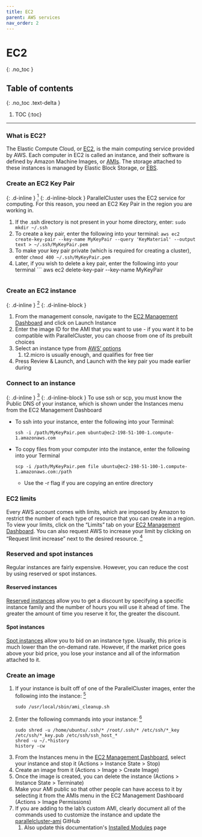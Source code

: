 ```yaml
---
title: EC2
parent: AWS services
nav_order: 2
---
```


# EC2
{: .no_toc }

## Table of contents
{: .no_toc .text-delta }

1. TOC
{:toc}

---

### What is EC2?
The Elastic Compute Cloud, or
[EC2](https://docs.aws.amazon.com/AWSEC2/latest/UserGuide/concepts.html),
is the main computing service provided by AWS.
Each computer in EC2 is called an instance, and their software is defined by Amazon Machine Images, or
[AMIs](https://docs.aws.amazon.com/AWSEC2/latest/UserGuide/AMIs.html).
The storage attached to these instances is managed by Elastic Block Storage, or
[EBS](https://docs.aws.amazon.com/AWSEC2/latest/UserGuide/AmazonEBS.html).

### Create an EC2 Key Pair
{: .d-inline }
[<sup>1</sup>](https://docs.aws.amazon.com/cli/latest/userguide/cli-services-ec2-keypairs.html)
{: .d-inline-block }
ParallelCluster uses the EC2 service for computing.
For this reason, you need an EC2 Key Pair in the region you are working in.
1. If the .ssh directory is not present in your home directory, enter:
        ```
        sudo mkdir ~/.ssh
        ```
1. To create a key pair, enter the following into your terminal:
        ```
        aws ec2 create-key-pair --key-name MyKeyPair --query 'KeyMaterial' --output text > ~/.ssh/MyKeyPair.pem
        ```
1. To make your key pair private (which is required for creating a cluster), enter
        ```
        chmod 400 ~/.ssh/MyKeyPair.pem
        ```
1. Later, if you wish to delete a key pair, enter the following into your terminal
        ```
        aws ec2 delete-key-pair --key-name MyKeyPair
	```

### Create an EC2 instance
{: .d-inline }
[<sup>2</sup>](https://docs.aws.amazon.com/AWSEC2/latest/UserGuide/EC2_GetStarted.html)
{: .d-inline-block }
1. From the management console, navigate to the
[EC2 Management Dashboard](https://console.aws.amazon.com/ec2/) and click on Launch Instance
1. Enter the image ID for the AMI that you want to use - if you want it to be compatible with ParallelCluster, you can choose from one of its prebuilt choices
1. Select an instance type from [AWS’ options](https://aws.amazon.com/ec2/instance-types/)
	1. t2.micro is usually enough, and qualifies for free tier
1. Press Review & Launch, and Launch with the key pair you made earlier during

### Connect to an instance
{: .d-inline }
[<sup>3</sup>](https://docs.aws.amazon.com/AWSEC2/latest/UserGuide/AccessingInstancesLinux.html)
{: .d-inline-block }
To use ssh or scp, you must know the Public DNS of your instance, which is shown under the Instances menu from the EC2 Management Dashboard
* To ssh into your instance, enter the following into your Terminal:
	```
	ssh -i /path/MyKeyPair.pem ubuntu@ec2-198-51-100-1.compute-1.amazonaws.com
	```
* To copy files from your computer into the instance, enter the following into your Terminal
	```
	scp -i /path/MyKeyPair.pem file ubuntu@ec2-198-51-100-1.compute-1.amazonaws.com:/path
	```
	* Use the -r flag if you are copying an entire directory

### EC2 limits
Every AWS account comes with limits, which are imposed by Amazon to restrict the number of each type of resource that you can create in a region.
To view your limits, click on the “Limits” tab on your
[EC2 Management Dashboard](https://console.aws.amazon.com/ec2/).
You can also request AWS to increase your limit by clicking on “Request limit increase” next to the desired resource.
[<sup>4</sup>](https://docs.aws.amazon.com/AWSEC2/latest/UserGuide/ec2-resource-limits.html)

### Reserved and spot instances
Regular instances are fairly expensive.
However, you can reduce the cost by using reserved or spot instances.

#### Reserved instances
[Reserved instances](https://docs.aws.amazon.com/AWSEC2/latest/UserGuide/ec2-reserved-instances.html)
allow you to get a discount by specifying a specific instance family and the number of hours you will use it ahead of time.
The greater the amount of time you reserve it for, the greater the discount.

#### Spot instances
[Spot instances](https://docs.aws.amazon.com/AWSEC2/latest/UserGuide/using-spot-instances.html)
allow you to bid on an instance type.
Usually, this price is much lower than the on-demand rate.
However, if the market price goes above your bid price, you lose your instance and all of the information attached to it.

### Create an image
1. If your instance is built off of one of the ParallelCluster images, enter the following into the instance:
[<sup>5</sup>](https://docs.aws.amazon.com/parallelcluster/latest/ug/tutorials_02_ami_customization.html)
	```
	sudo /usr/local/sbin/ami_cleanup.sh
	```
1. Enter the following commands into your instance:
[<sup>6</sup>](https://docs.aws.amazon.com/AWSEC2/latest/UserGuide/building-shared-amis.html)
	```
	sudo shred -u /home/ubuntu/.ssh/* /root/.ssh/* /etc/ssh/*_key /etc/ssh/*_key.pub /etc/ssh/ssh_host_*
	shred -u ~/.*history
	history -cw
	```
1. From the Instances menu in the
[EC2 Management Dashboard](https://console.aws.amazon.com/ec2/),
select your instance and stop it (Actions > Instance State > Stop)
1. Create an image from it (Actions > Image > Create Image)
1. Once the image is created, you can delete the instance (Actions > Instance State > Terminate)
1. Make your AMI public so that other people can have access to it by selecting it from the AMIs menu in the EC2 Management Dashboard (Actions > Image Permissions)
1. If you are adding to the lab’s custom AMI, clearly document all of the commands used to customize the instance and update the
[parallelcluster-ami](https://github.com/nadeaulab/parallelcluster-ami) GitHub
	1. Also update this documentation's [Installed Modules](/aws-docs/docs/parallelcluster/installedmodules) page
